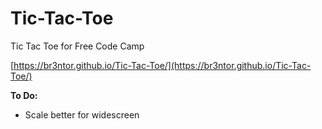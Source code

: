 # Tic-Tac-Toe
Tic Tac Toe for Free Code Camp

[https://br3ntor.github.io/Tic-Tac-Toe/](https://br3ntor.github.io/Tic-Tac-Toe/)

**To Do:**  
  - Scale better for widescreen
